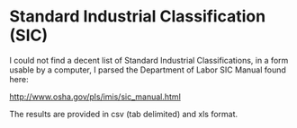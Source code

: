 Standard Industrial Classification (SIC)
=========

I could not find a decent list of Standard Industrial Classifications, in a form usable by a computer, I parsed the Department of Labor SIC Manual found here:

http://www.osha.gov/pls/imis/sic_manual.html

The results are provided in csv (tab delimited) and xls format.

